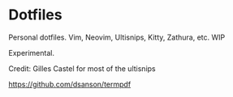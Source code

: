 # Dotfiles
Personal dotfiles. Vim, Neovim, Ultisnips, Kitty, Zathura, etc. WIP

Experimental.

Credit: Gilles Castel for most of the ultisnips

https://github.com/dsanson/termpdf
